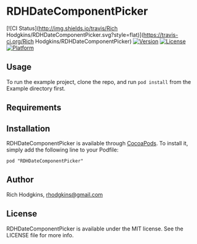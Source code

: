 # RDHDateComponentPicker

[![CI Status](http://img.shields.io/travis/Rich Hodgkins/RDHDateComponentPicker.svg?style=flat)](https://travis-ci.org/Rich Hodgkins/RDHDateComponentPicker)
[![Version](https://img.shields.io/cocoapods/v/RDHDateComponentPicker.svg?style=flat)](http://cocoadocs.org/docsets/RDHDateComponentPicker)
[![License](https://img.shields.io/cocoapods/l/RDHDateComponentPicker.svg?style=flat)](http://cocoadocs.org/docsets/RDHDateComponentPicker)
[![Platform](https://img.shields.io/cocoapods/p/RDHDateComponentPicker.svg?style=flat)](http://cocoadocs.org/docsets/RDHDateComponentPicker)

## Usage

To run the example project, clone the repo, and run `pod install` from the Example directory first.

## Requirements

## Installation

RDHDateComponentPicker is available through [CocoaPods](http://cocoapods.org). To install
it, simply add the following line to your Podfile:

    pod "RDHDateComponentPicker"

## Author

Rich Hodgkins, rhodgkins@gmail.com

## License

RDHDateComponentPicker is available under the MIT license. See the LICENSE file for more info.

